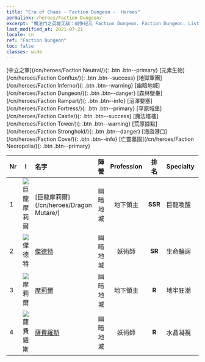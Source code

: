 ```yaml
---
title: "Era of Chaos - Faction Dungeon -  Heroes"
permalink: /heroes/Faction Dungeon/
excerpt: "魔法门之英雄无敌：战争纪元 Faction Dungeon. Faction Dungeon. List of Faction  in Era of Chaos"
last_modified_at: 2021-07-21
locale: cn
ref: "Faction Dungeon"
toc: false
classes: wide
---
```

 [中立之軍](/cn/heroes/Faction Neutral/){: .btn .btn--primary} [元素生物](/cn/heroes/Faction Conflux/){: .btn .btn--success} [地獄軍團](/cn/heroes/Faction Inferno/){: .btn .btn--warning} [幽暗地城](/cn/heroes/Faction Dungeon/){: .btn .btn--danger} [森林壁壘](/cn/heroes/Faction Rampart/){: .btn .btn--info} [沼澤要塞](/cn/heroes/Faction Fortress/){: .btn .btn--primary} [平原城堡](/cn/heroes/Faction Castle/){: .btn .btn--success} [魔法塔樓](/cn/heroes/Faction Tower/){: .btn .btn--warning} [荒原據點](/cn/heroes/Faction Stronghold/){: .btn .btn--danger} [海盜港口](/cn/heroes/Faction Cove/){: .btn .btn--info} [亡靈墓園](/cn/heroes/Faction Necropolis/){: .btn .btn--primary} 

  | Nr |  I |    名字    |  陣營  |  Profession   |  排名  |    Specialty     | User Rate  | 
  |:---|:--:|:-----------|:-------:|:-------------:|:------:|:-----------------|:----:|
  | 1 | ![巨龍摩莉爾](/images/h/h_MutareDrake.jpg) | [巨龍摩莉爾](/cn/heroes/Dragon Mutare/) | 幽暗地城 | 地下領主 | **SSR** |  巨龍喚醒 | SSR |
  | 2 | ![傑德特](/images/h/h_Jeddite.jpg) | [傑德特](/cn/heroes/Jeddite/) | 幽暗地城 | 妖術師 | **SR** |  生命輪迴 | SR |
  | 3 | ![摩莉爾](/images/h/h_Mutare.jpg) | [摩莉爾](/cn/heroes/Mutare/) | 幽暗地城 | 地下領主 | **R** |  地牢狂潮 | R |
  | 4 | ![薩費羅斯](/images/h/h_Sephinroth.jpg) | [薩費羅斯](/cn/heroes/Sephinroth/) | 幽暗地城 | 妖術師 | **R** |  水晶凝視 | R |
